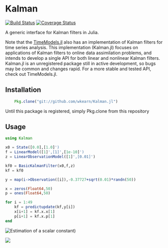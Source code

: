 # Kalman

[![Build Status](https://travis-ci.org/wkearn/Kalman.jl.svg?branch=master)](https://travis-ci.org/wkearn/Kalman.jl)
[![Coverage Status](https://coveralls.io/repos/wkearn/Kalman.jl/badge.png?branch=master)](https://coveralls.io/r/wkearn/Kalman.jl?branch=master)

A generic interface for Kalman filters in Julia.

Note that the [TimeModels.jl](https://github.com/JuliaStats/TimeModels.jl) also has an implementation of Kalman filters for time series analysis. This implementation (Kalman.jl) focuses on applications of Kalman filters to online data assimilation problems, and intends to develop a single API for both linear and nonlinear Kalman filters. Kalman.jl is an unregistered package still in active development, so bugs may be common and changes rapid. For a more stable and tested API, check out TimeModels.jl.

## Installation

```julia
	Pkg.clone("git://github.com/wkearn/Kalman.jl")
```

Until this package is registered, simply Pkg.clone from this repository

## Usage

```julia
using Kalman

x0 = State([0.0],[1.0]')
f = LinearModel([1]',[1]',[1e-10]')
z = LinearObservationModel([1]',[0.01]')

kf0 = BasicKalmanFilter(x0,f,z)
kf = kf0

y = map(i->Observation([i]),-0.37727+sqrt(0.01)*randn(50))

x = zeros(Float64,50)
p = ones(Float64,50)

for i = 1:49
	kf = predictupdate(kf,y[i])
	x[i+1] = kf.x.x[1]
	p[i+1] = kf.x.p[1]
end
```

![Estimation of a scalar constant](https://github.com/wkearn/Kalman.jl/blob/master/examples/scalarconstant.png))

![](https://github.com/wkearn/Kalman.jl/blob/master/examples/constantvariance.png)
